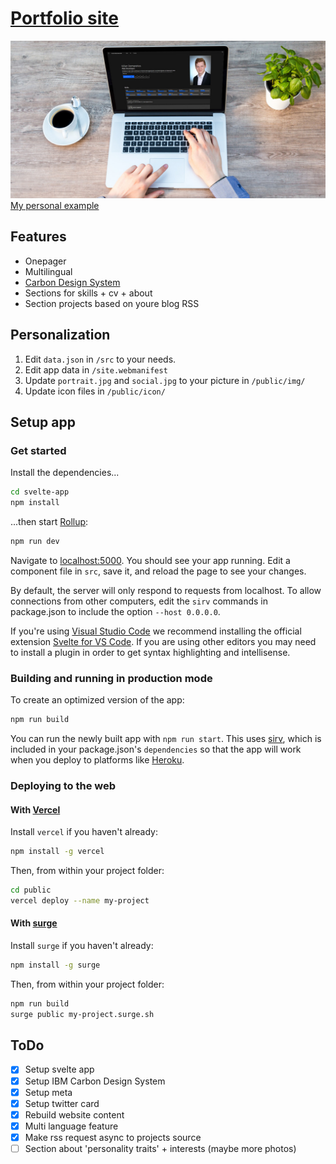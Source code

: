# [Portfolio site](https://kdomaratius.de)
![Preview portfolio](./.github/preview.jpg)
[My personal example](https://kdomaratius.de)

## Features
- Onepager
- Multilingual
- [Carbon Design System](https://www.carbondesignsystem.com/)
- Sections for skills + cv + about
- Section projects based on youre blog RSS


## Personalization
1. Edit `data.json` in `/src` to your needs.
2. Edit app data in `/site.webmanifest`
3. Update `portrait.jpg` and `social.jpg` to your picture in `/public/img/`
4. Update icon files in `/public/icon/`


## Setup app

### Get started

Install the dependencies...

```bash
cd svelte-app
npm install
```

...then start [Rollup](https://rollupjs.org):

```bash
npm run dev
```

Navigate to [localhost:5000](http://localhost:5000). You should see your app running. Edit a component file in `src`, save it, and reload the page to see your changes.

By default, the server will only respond to requests from localhost. To allow connections from other computers, edit the `sirv` commands in package.json to include the option `--host 0.0.0.0`.

If you're using [Visual Studio Code](https://code.visualstudio.com/) we recommend installing the official extension [Svelte for VS Code](https://marketplace.visualstudio.com/items?itemName=svelte.svelte-vscode). If you are using other editors you may need to install a plugin in order to get syntax highlighting and intellisense.

### Building and running in production mode

To create an optimized version of the app:

```bash
npm run build
```

You can run the newly built app with `npm run start`. This uses [sirv](https://github.com/lukeed/sirv), which is included in your package.json's `dependencies` so that the app will work when you deploy to platforms like [Heroku](https://heroku.com).

### Deploying to the web

#### With [Vercel](https://vercel.com)

Install `vercel` if you haven't already:

```bash
npm install -g vercel
```

Then, from within your project folder:

```bash
cd public
vercel deploy --name my-project
```

#### With [surge](https://surge.sh/)

Install `surge` if you haven't already:

```bash
npm install -g surge
```

Then, from within your project folder:

```bash
npm run build
surge public my-project.surge.sh
```

## ToDo

- [x] Setup svelte app
- [x] Setup IBM Carbon Design System
- [x] Setup meta
- [x] Setup twitter card
- [x] Rebuild website content
- [x] Multi language feature
- [x] Make rss request async to projects source
- [ ] Section about 'personality traits' + interests (maybe more photos)
